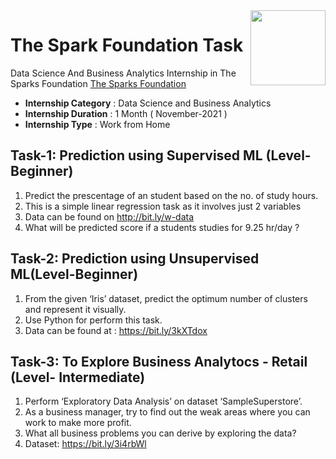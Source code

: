 <img align = right height = 120 width = 120 src = https://www.thesparksfoundationsingapore.org/images/logo_small.png>

# The Spark Foundation Task
Data Science And Business Analytics Internship in The Sparks Foundation [The Sparks Foundation](https://www.thesparksfoundationsingapore.org/)
* **Internship Category** : Data Science and Business Analytics
* **Internship Duration** : 1 Month ( November-2021 )
* **Internship Type** : Work from Home

## Task-1: Prediction using Supervised ML (Level-Beginner)
1. Predict the prescentage of an student based on the no. of study hours.
2. This is a simple linear regression task as it involves just 2 variables
3. Data can be found on http://bit.ly/w-data
4. What will be predicted score if a students studies for 9.25 hr/day ?

## Task-2: Prediction using Unsupervised ML(Level-Beginner)
1. From the given ‘Iris’ dataset, predict the optimum number of clusters and represent it visually.
2. Use Python for perform this task.
3. Data can be found at : https://bit.ly/3kXTdox

## Task-3: To Explore Business Analytocs - Retail (Level- Intermediate)
1. Perform ‘Exploratory Data Analysis’ on dataset ‘SampleSuperstore’.
2. As a business manager, try to find out the weak areas where you can work to make more profit.
3. What all business problems you can derive by exploring the data?
4. Dataset: https://bit.ly/3i4rbWl
